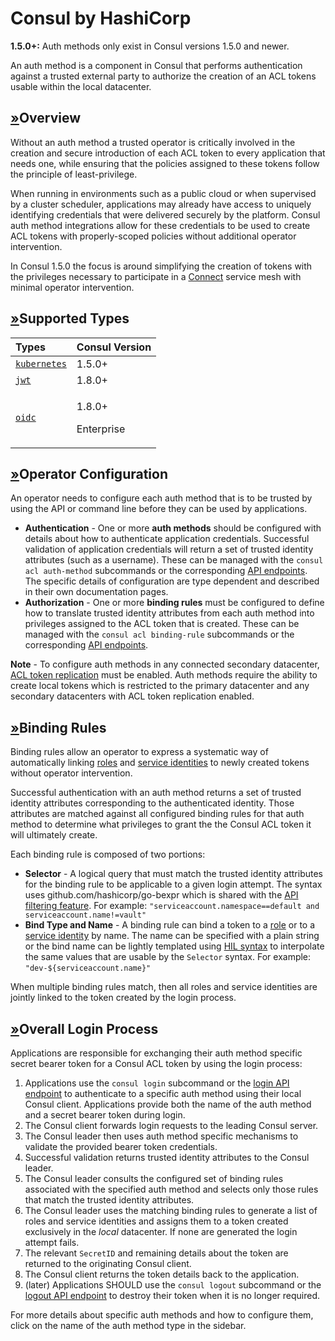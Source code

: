 # Consul by HashiCorp

**1.5.0+:** Auth methods only exist in Consul versions 1.5.0 and newer.

An auth method is a component in Consul that performs authentication against a trusted external party to authorize the creation of an ACL tokens usable within the local datacenter.

## [»](consul-by-hashicorp-4.md#overview)Overview

Without an auth method a trusted operator is critically involved in the creation and secure introduction of each ACL token to every application that needs one, while ensuring that the policies assigned to these tokens follow the principle of least-privilege.

When running in environments such as a public cloud or when supervised by a cluster scheduler, applications may already have access to uniquely identifying credentials that were delivered securely by the platform. Consul auth method integrations allow for these credentials to be used to create ACL tokens with properly-scoped policies without additional operator intervention.

In Consul 1.5.0 the focus is around simplifying the creation of tokens with the privileges necessary to participate in a [Connect](https://www.consul.io/docs/connect) service mesh with minimal operator intervention.

## [»](consul-by-hashicorp-4.md#supported-types)Supported Types

<table>
  <thead>
    <tr>
      <th style="text-align:left">Types</th>
      <th style="text-align:left">Consul Version</th>
    </tr>
  </thead>
  <tbody>
    <tr>
      <td style="text-align:left"><a href="https://www.consul.io/docs/acl/auth-methods/kubernetes"><code>kubernetes</code></a>
      </td>
      <td style="text-align:left">1.5.0+</td>
    </tr>
    <tr>
      <td style="text-align:left"><a href="https://www.consul.io/docs/acl/auth-methods/jwt"><code>jwt</code></a>
      </td>
      <td style="text-align:left">1.8.0+</td>
    </tr>
    <tr>
      <td style="text-align:left"><a href="https://www.consul.io/docs/acl/auth-methods/oidc"><code>oidc</code></a>
      </td>
      <td style="text-align:left">
        <p>1.8.0+</p>
        <p>Enterprise</p>
      </td>
    </tr>
  </tbody>
</table>

## [»](consul-by-hashicorp-4.md#operator-configuration)Operator Configuration

An operator needs to configure each auth method that is to be trusted by using the API or command line before they can be used by applications.

* **Authentication** - One or more **auth methods** should be configured with details about how to authenticate application credentials. Successful validation of application credentials will return a set of trusted identity attributes \(such as a username\). These can be managed with the `consul acl auth-method` subcommands or the corresponding [API endpoints](https://www.consul.io/api/acl/auth-methods). The specific details of configuration are type dependent and described in their own documentation pages.
* **Authorization** - One or more **binding rules** must be configured to define how to translate trusted identity attributes from each auth method into privileges assigned to the ACL token that is created. These can be managed with the `consul acl binding-rule` subcommands or the corresponding [API endpoints](https://www.consul.io/api/acl/binding-rules).

**Note** - To configure auth methods in any connected secondary datacenter, [ACL token replication](https://www.consul.io/docs/agent/options#acl_enable_token_replication) must be enabled. Auth methods require the ability to create local tokens which is restricted to the primary datacenter and any secondary datacenters with ACL token replication enabled.

## [»](consul-by-hashicorp-4.md#binding-rules)Binding Rules

Binding rules allow an operator to express a systematic way of automatically linking [roles](https://www.consul.io/docs/acl/acl-system#acl-roles) and [service identities](https://www.consul.io/docs/acl/acl-system#acl-service-identities) to newly created tokens without operator intervention.

Successful authentication with an auth method returns a set of trusted identity attributes corresponding to the authenticated identity. Those attributes are matched against all configured binding rules for that auth method to determine what privileges to grant the the Consul ACL token it will ultimately create.

Each binding rule is composed of two portions:

* **Selector** - A logical query that must match the trusted identity attributes for the binding rule to be applicable to a given login attempt. The syntax uses github.com/hashicorp/go-bexpr which is shared with the [API filtering feature](https://www.consul.io/api/features/filtering). For example: `"serviceaccount.namespace==default and serviceaccount.name!=vault"`
* **Bind Type and Name** - A binding rule can bind a token to a [role](https://www.consul.io/docs/acl/acl-system#acl-roles) or to a [service identity](https://www.consul.io/docs/acl/acl-system#acl-service-identities) by name. The name can be specified with a plain string or the bind name can be lightly templated using [HIL syntax](https://github.com/hashicorp/hil) to interpolate the same values that are usable by the `Selector` syntax. For example: `"dev-${serviceaccount.name}"`

When multiple binding rules match, then all roles and service identities are jointly linked to the token created by the login process.

## [»](consul-by-hashicorp-4.md#overall-login-process)Overall Login Process

Applications are responsible for exchanging their auth method specific secret bearer token for a Consul ACL token by using the login process:

1. Applications use the `consul login` subcommand or the [login API endpoint](https://www.consul.io/api/acl/acl#login-to-auth-method) to authenticate to a specific auth method using their local Consul client. Applications provide both the name of the auth method and a secret bearer token during login.
2. The Consul client forwards login requests to the leading Consul server.
3. The Consul leader then uses auth method specific mechanisms to validate the provided bearer token credentials.
4. Successful validation returns trusted identity attributes to the Consul leader.
5. The Consul leader consults the configured set of binding rules associated with the specified auth method and selects only those rules that match the trusted identity attributes.
6. The Consul leader uses the matching binding rules to generate a list of roles and service identities and assigns them to a token created exclusively in the _local_ datacenter. If none are generated the login attempt fails.
7. The relevant `SecretID` and remaining details about the token are returned to the originating Consul client.
8. The Consul client returns the token details back to the application.
9. \(later\) Applications SHOULD use the `consul logout` subcommand or the [logout API endpoint](https://www.consul.io/api/acl/acl#logout-from-auth-method) to destroy their token when it is no longer required.

For more details about specific auth methods and how to configure them, click on the name of the auth method type in the sidebar.

